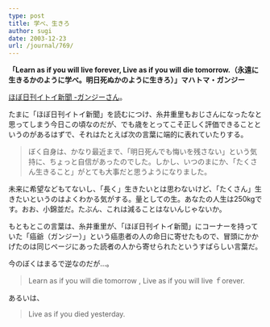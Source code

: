 ```yaml
---
type: post
title: 学べ、生きろ
author: sugi
date: 2003-12-23
url: /journal/769/
---
```

**「Learn as if you will live forever, Live as if you will die tomorrow.（永遠に生きるかのように学べ。明日死ぬかのように生きろ）」マハトマ・ガンジー**

<a href="http://www.1101.com/ganji_san/" onclick="_gaq.push(['_trackEvent', 'outbound-article', 'http://www.1101.com/ganji_san/', 'ほぼ日刊イトイ新聞 -ガンジーさん']);" >ほぼ日刊イトイ新聞 -ガンジーさん</a>。

たまに「ほぼ日刊イトイ新聞」を読むにつけ、糸井重里もおじさんになったなと思ってしまう今日この頃なのだが、でも歳をとってこそ正しく評価できることというのがあるはずで、それはたとえば次の言葉に端的に表れていたりする。

> ぼく自身は、かなり最近まで、「明日死んでも悔いを残さない」という気持に、ちょっと自信があったのでした。しかし、いつのまにか、「たくさん生きること」がとても大事だと思うようになりました。

未来に希望などもてないし、「長く」生きたいとは思わないけど、「たくさん」生きたいというのはよくわかる気がする。量としての生。あなたの人生は250kgです。おお、小錦並だ。たぶん、これは減ることはないんじゃないか。

もともとこの言葉は、糸井重里が、「ほぼ日刊イトイ新聞」にコーナーを持っていた「癌爺（ガンジー）」という癌患者の人の命日に寄せたもので、冒頭にかかげたのは同じページにあった読者の人から寄せられたというすばらしい言葉だ。

今のぼくはまるで逆なのだが…。

> Learn as if you will die tomorrow , Live as if you will live ｆorever.

あるいは、

> Live as if you died yesterday.

